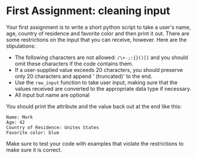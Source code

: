 # First Assignment: cleaning input

Your first assignment is to write a short python script to take a user's name, age, country of residence and favorite color and then print it out. There are some restrictions on the input that you can receive, however.  Here are the stipulations:

+ The following characters are not allowed: `/\+-;:{}()[]` and you should omit these characters if the code contains them.
+ If a user-supplied value exceeds 20 characters, you should preserve only 20 characters and append ' (truncated)' to the end.
+ Use the `raw_input` function to take user input, making sure that the values received are converted to the appropriate data type if necessary.
+ All input but name are optional 

You should print the attribute and the value back out at the end like this:

````
Name: Mork
Age: 42
Country of Residence: Unites States
Favorite color: blue
````

Make sure to test your code with examples that violate the restrictions to make sure it is correct.
